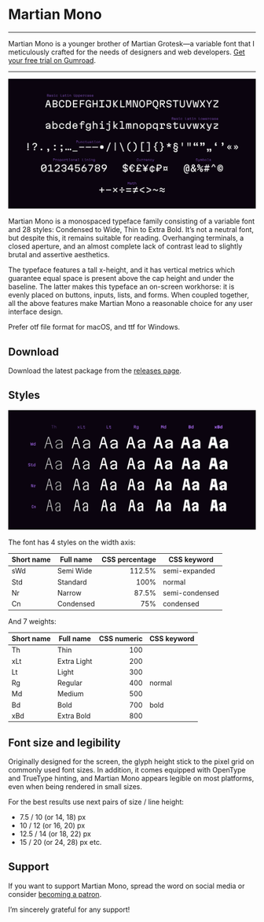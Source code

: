 # Martian Mono

---

Martian Mono is a younger brother of Martian Grotesk—a variable font that I meticulously crafted for the needs of designers and web developers. [Get your free trial on Gumroad](https://romanshamin.gumroad.com/l/martian-grotesk-font).

---

<img src="./images/martian-mono-0.9.0-character-set.png" width="830">

Martian Mono is a monospaced typeface family consisting of a variable font and 28 styles: Condensed to Wide, Thin to Extra Bold. It’s not a neutral font, but despite this, it remains suitable for reading. Overhanging terminals, a closed aperture, and an almost complete lack of contrast lead to slightly brutal and assertive aesthetics.

The typeface features a tall x-height, and it has vertical metrics which guarantee equal space is present above the cap height and under the baseline. The latter makes this typeface an on-screen workhorse: it is evenly placed on buttons, inputs, lists, and forms. When coupled together, all the above features make Martian Mono a reasonable choice for any user interface design.

Prefer otf file format for macOS, and ttf for Windows.

## Download

Download the latest package from the [releases page](https://github.com/evilmartians/mono/releases).

## Styles

<img src="./images/martian-mono-font-styles.png" width="830">

The font has 4 styles on the width axis:

| Short name | Full name | CSS percentage | CSS keyword |
| --- | --- | ---: | --- |
| sWd | Semi Wide | 112.5% | semi-expanded |
| Std | Standard | 100% | normal |
| Nr | Narrow | 87.5% | semi-condensed |
| Cn | Condensed | 75% | condensed |

And 7 weights:

| Short name | Full name | CSS numeric | CSS keyword |
| --- | --- | ---: | --- |
| Th | Thin | 100 |  |
| xLt | Extra Light | 200 |  |
| Lt | Light | 300 |  |
| Rg | Regular | 400 | normal |
| Md | Medium | 500 |  |
| Bd | Bold | 700 | bold |
| xBd | Extra Bold | 800 |  |

## Font size and legibility

Originally designed for the screen, the glyph height stick to the pixel grid on commonly used font sizes. In addition, it comes equipped with OpenType and TrueType hinting, and Martian Mono appears legible on most platforms, even when being rendered in small sizes.

For the best results use next pairs of size / line height:

* 7.5 / 10 (or 14, 18) px
* 10 / 12 (or 16, 20) px
* 12.5 / 14 (or 18, 22) px
* 15 / 20 (or 24, 28) px
etc.

## Support

If you want to support Martian Mono, spread the word on social media or consider [becoming a patron](https://www.patreon.com/romanshamin).

I’m sincerely grateful for any support!